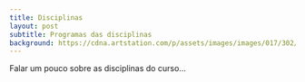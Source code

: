 ```yaml
---
title: Disciplinas
layout: post
subtitle: Programas das disciplinas
background: https://cdna.artstation.com/p/assets/images/images/017/302/038/large/john-nelson-banacia-render-recolor.jpg
---
```


Falar um pouco sobre as disciplinas do curso...